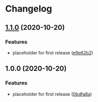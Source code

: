 # Changelog

## [1.1.0](https://www.github.com/yashanand1910/standard-release-notes/compare/v1.0.0...v1.1.0) (2020-10-20)


### Features

* placeholder for first release ([e9e62b2](https://www.github.com/yashanand1910/standard-release-notes/commit/e9e62b226052bb33e69f5bf13a30d2fbc45f0165))

## 1.0.0 (2020-10-20)


### Features

* placeholder for first release ([0bdfa8a](https://www.github.com/yashanand1910/standard-release-notes/commit/0bdfa8a7cdefbd8b444f20a72a2effe6f76e0103))
